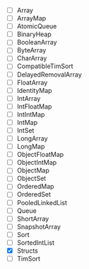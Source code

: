 - [ ] Array
- [ ] ArrayMap
- [ ] AtomicQueue
- [ ] BinaryHeap
- [ ] BooleanArray
- [ ] ByteArray
- [ ] CharArray
- [ ] CompatibleTimSort
- [ ] DelayedRemovalArray
- [ ] FloatArray
- [ ] IdentityMap
- [ ] IntArray
- [ ] IntFloatMap
- [ ] IntIntMap
- [ ] IntMap
- [ ] IntSet
- [ ] LongArray
- [ ] LongMap
- [ ] ObjectFloatMap
- [ ] ObjectIntMap
- [ ] ObjectMap
- [ ] ObjectSet
- [ ] OrderedMap
- [ ] OrderedSet
- [ ] PooledLinkedList
- [ ] Queue
- [ ] ShortArray
- [ ] SnapshotArray
- [ ] Sort
- [ ] SortedIntList
- [x] Structs
- [ ] TimSort
